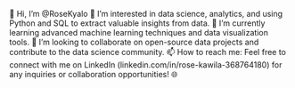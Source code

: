 👋 Hi, I’m @RoseKyalo
👀 I’m interested in data science, analytics, and using Python and SQL to extract valuable insights from data.
🌱 I’m currently learning advanced machine learning techniques and data visualization tools.
💞️ I’m looking to collaborate on open-source data projects and contribute to the data science community.
📫 How to reach me: Feel free to connect with me on LinkedIn (linkedin.com/in/rose-kawila-368764180) for any inquiries or collaboration opportunities! 🌐
